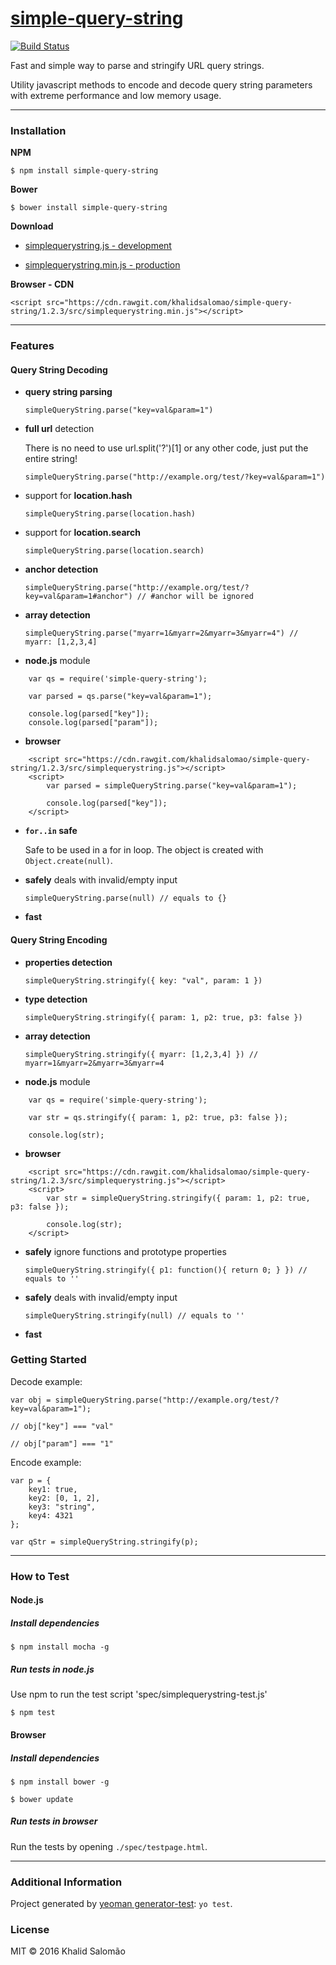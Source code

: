# [simple-query-string](https://github.com/khalidsalomao/simple-query-string)

[![Build Status](https://travis-ci.org/khalidsalomao/simple-query-string.svg?branch=master)](https://travis-ci.org/khalidsalomao/simple-query-string)



Fast and simple way to parse and stringify URL query strings.

Utility javascript methods to encode and decode query string parameters with extreme performance and low memory usage.


-----
### Installation


**NPM**

```
$ npm install simple-query-string
```


**Bower**

```
$ bower install simple-query-string
```


**Download**


* [simplequerystring.js - development](https://github.com/khalidsalomao/simple-query-string/releases/download/1.2.3/simplequerystring.js)

* [simplequerystring.min.js - production](https://github.com/khalidsalomao/simple-query-string/releases/download/1.2.3/simplequerystring.min.js)


**Browser - CDN**
```
<script src="https://cdn.rawgit.com/khalidsalomao/simple-query-string/1.2.3/src/simplequerystring.min.js"></script>
```


----
### Features


#### Query String Decoding


* **query string parsing**

    `simpleQueryString.parse("key=val&param=1")`


* **full url** detection

    There is no need to use url.split('?')[1] or any other code, just put the entire string!

    `simpleQueryString.parse("http://example.org/test/?key=val&param=1")`


* support for **location.hash**
    
    `simpleQueryString.parse(location.hash)`


* support for **location.search**
    
    `simpleQueryString.parse(location.search)`


* **anchor detection**
    
    `simpleQueryString.parse("http://example.org/test/?key=val&param=1#anchor") // #anchor will be ignored`


* **array detection**
    
    `simpleQueryString.parse("myarr=1&myarr=2&myarr=3&myarr=4") // myarr: [1,2,3,4]`


* **node.js** module

```
    var qs = require('simple-query-string');

    var parsed = qs.parse("key=val&param=1");
    
    console.log(parsed["key"]);
    console.log(parsed["param"]);

```


* **browser**

```
    <script src="https://cdn.rawgit.com/khalidsalomao/simple-query-string/1.2.3/src/simplequerystring.js"></script>
    <script>
        var parsed = simpleQueryString.parse("key=val&param=1");
            
        console.log(parsed["key"]);
    </script>
```


* **`for..in` safe**

    Safe to be used in a for in loop. The object is created with `Object.create(null)`.


* **safely** deals with invalid/empty input

    `simpleQueryString.parse(null) // equals to {}`


* **fast**
    


#### Query String Encoding


* **properties detection**

    `simpleQueryString.stringify({ key: "val", param: 1 })`


* **type detection**

    `simpleQueryString.stringify({ param: 1, p2: true, p3: false })`


* **array detection**

    `simpleQueryString.stringify({ myarr: [1,2,3,4] }) // myarr=1&myarr=2&myarr=3&myarr=4`


* **node.js** module

```
    var qs = require('simple-query-string');

    var str = qs.stringify({ param: 1, p2: true, p3: false });
    
    console.log(str);

```


* **browser**

```
    <script src="https://cdn.rawgit.com/khalidsalomao/simple-query-string/1.2.3/src/simplequerystring.js"></script>
    <script>
        var str = simpleQueryString.stringify({ param: 1, p2: true, p3: false });
            
        console.log(str);
    </script>
```


* **safely** ignore functions and prototype properties

    `simpleQueryString.stringify({ p1: function(){ return 0; } }) // equals to ''`


* **safely** deals with invalid/empty input

    `simpleQueryString.stringify(null) // equals to ''`

    
* **fast**


### Getting Started

Decode example:
```
var obj = simpleQueryString.parse("http://example.org/test/?key=val&param=1");

// obj["key"] === "val"

// obj["param"] === "1"

```


Encode example:
```
var p = {
    key1: true,
    key2: [0, 1, 2],
    key3: "string",
    key4: 4321
};

var qStr = simpleQueryString.stringify(p);

```

-----
### How to Test


#### Node.js

##### Install dependencies

```
$ npm install mocha -g
```


##### Run tests in node.js

Use npm to run the test script 'spec/simplequerystring-test.js'

```
$ npm test
```


#### Browser

##### Install dependencies

```
$ npm install bower -g

$ bower update
```


##### Run tests in browser

Run the tests by opening `./spec/testpage.html`.


-----
### Additional Information

Project generated by [yeoman generator-test](https://github.com/phillipalexander/generator-test): 
`yo test`.


### License

MIT © 2016 Khalid Salomão
